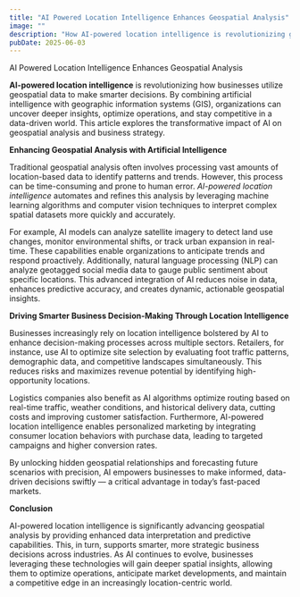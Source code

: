 ```yaml
---
title: "AI Powered Location Intelligence Enhances Geospatial Analysis"
image: ""
description: "How AI-powered location intelligence is revolutionizing geospatial analysis and business decision-making"
pubDate: 2025-06-03
---
```


AI Powered Location Intelligence Enhances Geospatial Analysis


<p><strong>AI-powered location intelligence</strong> is revolutionizing how businesses utilize geospatial data to make smarter decisions. By combining artificial intelligence with geographic information systems (GIS), organizations can uncover deeper insights, optimize operations, and stay competitive in a data-driven world. This article explores the transformative impact of AI on geospatial analysis and business strategy.</p>

<p><strong>Enhancing Geospatial Analysis with Artificial Intelligence</strong></p>

<p>Traditional geospatial analysis often involves processing vast amounts of location-based data to identify patterns and trends. However, this process can be time-consuming and prone to human error. <em>AI-powered location intelligence</em> automates and refines this analysis by leveraging machine learning algorithms and computer vision techniques to interpret complex spatial datasets more quickly and accurately.</p>

<p>For example, AI models can analyze satellite imagery to detect land use changes, monitor environmental shifts, or track urban expansion in real-time. These capabilities enable organizations to anticipate trends and respond proactively. Additionally, natural language processing (NLP) can analyze geotagged social media data to gauge public sentiment about specific locations. This advanced integration of AI reduces noise in data, enhances predictive accuracy, and creates dynamic, actionable geospatial insights.</p>

<p><strong>Driving Smarter Business Decision-Making Through Location Intelligence</strong></p>

<p>Businesses increasingly rely on location intelligence bolstered by AI to enhance decision-making processes across multiple sectors. Retailers, for instance, use AI to optimize site selection by evaluating foot traffic patterns, demographic data, and competitive landscapes simultaneously. This reduces risks and maximizes revenue potential by identifying high-opportunity locations.</p>

<p>Logistics companies also benefit as AI algorithms optimize routing based on real-time traffic, weather conditions, and historical delivery data, cutting costs and improving customer satisfaction. Furthermore, AI-powered location intelligence enables personalized marketing by integrating consumer location behaviors with purchase data, leading to targeted campaigns and higher conversion rates.</p>

<p>By unlocking hidden geospatial relationships and forecasting future scenarios with precision, AI empowers businesses to make informed, data-driven decisions swiftly — a critical advantage in today’s fast-paced markets.</p>

<p><strong>Conclusion</strong></p>

<p>AI-powered location intelligence is significantly advancing geospatial analysis by providing enhanced data interpretation and predictive capabilities. This, in turn, supports smarter, more strategic business decisions across industries. As AI continues to evolve, businesses leveraging these technologies will gain deeper spatial insights, allowing them to optimize operations, anticipate market developments, and maintain a competitive edge in an increasingly location-centric world.</p>